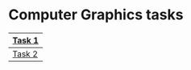 # Computer Graphics tasks

|<a href="https://github.com/cutymurphy/Computer-Graphics/tree/master/src/task1">Task 1</a>
|------------------------------------------------------------------------------------------
|<a href="https://github.com/cutymurphy/Computer-Graphics/tree/master/src/task2">Task 2</a>
